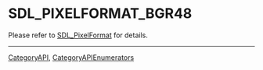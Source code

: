 # SDL_PIXELFORMAT_BGR48

Please refer to [SDL_PixelFormat](SDL_PixelFormat) for details.

----
[CategoryAPI](CategoryAPI), [CategoryAPIEnumerators](CategoryAPIEnumerators)


